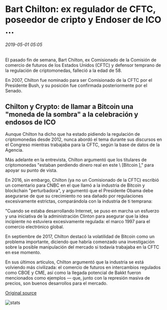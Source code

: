 # Bart Chilton: ex regulador de CFTC, poseedor de cripto y Endoser de ICO ...

###### 2019-05-01 05:05

El pasado fin de semana, Bart Chilton, ex Comisionado de la Comisión de comercio de futuros de los Estados Unidos (CFTC) y defensor temprano de la regulación de criptomonedas, falleció a la edad de 58.

En 2007, Chilton fue nominado para ser Comisionado de la CFTC por el Presidente Bush, y su posición fue confirmada posteriormente por el Senado.

## Chilton y Crypto: de llamar a Bitcoin una "moneda de la sombra" a la celebración y endosos de ICO

Aunque Chilton ha dicho que ha estado pidiendo la regulación de criptomonedas desde 2012, nunca abordó el tema durante sus discursos en el Congreso mientras trabajaba para la CFTC, según la base de datos de la Agencia.

Más adelante en la entrevista, Chilton argumentó que los titulares de criptomonedas "estaban perdiendo dinero real en este \ [Bitcoin \]," para apoyar su punto de vista.

En 2016, sin embargo, Chilton (ya no un Comisionado de la CFTC) escribió un comentario para CNBC en el que llamó a la industria de Bitcoin y blockchain "perturbadora", y argumentó que el Presidente Obama debe asegurarse de que su crecimiento no sea dañado por regulaciones excesivamente estrictas, comparándola con la industria de ti temprana:

"Cuando se estaba desarrollando Internet, se puso en marcha un esfuerzo y una iniciativa de la administración Clinton para asegurar que la idea incipiente no estuviera excesivamente regulada: el marco 1997 para el comercio electrónico global.

En septiembre de 2017, Chilton destacó la volatilidad de Bitcoin como un problema importante, diciendo que habría comenzado una investigación sobre la posible manipulación del mercado si todavía trabajaba en la CFTC en ese momento.

En sus últimos artículos, Chilton argumentó que la industria se está volviendo más civilizada: el comercio de futuros en intercambios regulados como CBOE y CME, así como la llegada potencial de Bakkt fueron mencionados como ejemplos — que, junto con la represión masiva de precios, son buenos desarrollos para el mercado.

[Original source](https://cointelegraph.com/news/bart-chilton-former-cftc-regulator-crypto-holder-and-ico-endorser)

![stats](https://c.statcounter.com/11760860/0/a89fa40b/1/ "stats")